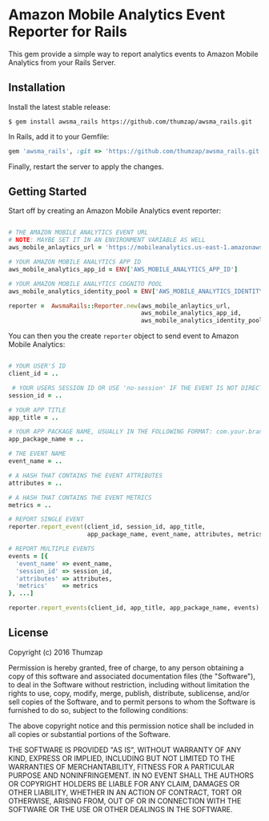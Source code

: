# Amazon Mobile Analytics Event Reporter for Rails

This gem provide a simple way to report analytics events to Amazon Mobile Analytics from your Rails Server.

## Installation

Install the latest stable release:

```
$ gem install awsma_rails https://github.com/thumzap/awsma_rails.git
```

In Rails, add it to your Gemfile:

```ruby
gem 'awsma_rails', :git => 'https://github.com/thumzap/awsma_rails.git'
```

Finally, restart the server to apply the changes.


## Getting Started

Start off by creating an Amazon Mobile Analytics event reporter:

```ruby

# THE AMAZON MOBILE ANALYTICS EVENT URL
# NOTE: MAYBE SET IT IN AN ENVIRONMENT VARIABLE AS WELL
aws_mobile_anlaytics_url = 'https://mobileanalytics.us-east-1.amazonaws.com/2014-06-05/events'

# YOUR AMAZON MOBILE ANALYTICS APP ID
aws_mobile_analytics_app_id = ENV['AWS_MOBILE_ANALYTICS_APP_ID']

# YOUR AMAZON MOBILE ANALYTICS COGNITO POOL
aws_mobile_analytics_identity_pool = ENV['AWS_MOBILE_ANALYTICS_IDENTITY_POOL_ID']

reporter =  AwsmaRails::Reporter.new(aws_mobile_anlaytics_url,
                                     aws_mobile_analytics_app_id,
                                     aws_mobile_analytics_identity_pool)
```

You can then you the create `reporter` object to send event to Amazon Mobile Analytics:

```ruby

# YOUR USER'S ID
client_id = ..

 # YOUR USERS SESSION ID OR USE 'no-session' IF THE EVENT IS NOT DIRECTLY RELATED TO ANY SESSION (FOR EXAMPLE: A PUSH NOTIFICATION)
session_id = ..

# YOUR APP TITLE
app_title = ..

# YOUR APP PACKAGE NAME, USUALLY IN THE FOLLOWING FORMAT: com.your.brand.name
app_package_name = ..

# THE EVENT NAME
event_name = ..

# A HASH THAT CONTAINS THE EVENT ATTRIBUTES
attributes = ..

# A HASH THAT CONTAINS THE EVENT METRICS
metrics = ..

# REPORT SINGLE EVENT
reporter.report_event(client_id, session_id, app_title,
                      app_package_name, event_name, attributes, metrics)

# REPORT MULTIPLE EVENTS
events = [{
  'event_name' => event_name,
  'session_id' => session_id,
  'attributes' => attributes,
  'metrics'    => metrics
}, ...]

reporter.report_events(client_id, app_title, app_package_name, events)
```

## License

Copyright (c) 2016 Thumzap

Permission is hereby granted, free of charge, to any person obtaining
a copy of this software and associated documentation files (the
"Software"), to deal in the Software without restriction, including
without limitation the rights to use, copy, modify, merge, publish,
distribute, sublicense, and/or sell copies of the Software, and to
permit persons to whom the Software is furnished to do so, subject to
the following conditions:

The above copyright notice and this permission notice shall be
included in all copies or substantial portions of the Software.

THE SOFTWARE IS PROVIDED "AS IS", WITHOUT WARRANTY OF ANY KIND,
EXPRESS OR IMPLIED, INCLUDING BUT NOT LIMITED TO THE WARRANTIES OF
MERCHANTABILITY, FITNESS FOR A PARTICULAR PURPOSE AND
NONINFRINGEMENT. IN NO EVENT SHALL THE AUTHORS OR COPYRIGHT HOLDERS BE
LIABLE FOR ANY CLAIM, DAMAGES OR OTHER LIABILITY, WHETHER IN AN ACTION
OF CONTRACT, TORT OR OTHERWISE, ARISING FROM, OUT OF OR IN CONNECTION
WITH THE SOFTWARE OR THE USE OR OTHER DEALINGS IN THE SOFTWARE.
